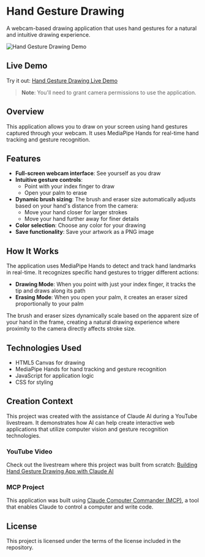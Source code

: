 # Hand Gesture Drawing

A webcam-based drawing application that uses hand gestures for a natural and intuitive drawing experience.

![Hand Gesture Drawing Demo](picture.png)

## Live Demo

Try it out: [Hand Gesture Drawing Live Demo](https://wonderwhy-er.github.io/camera-geasture-drawing/)

> **Note**: You'll need to grant camera permissions to use the application.

## Overview

This application allows you to draw on your screen using hand gestures captured through your webcam. It uses MediaPipe Hands for real-time hand tracking and gesture recognition.

## Features

- **Full-screen webcam interface**: See yourself as you draw
- **Intuitive gesture controls**:
  - Point with your index finger to draw
  - Open your palm to erase
- **Dynamic brush sizing**: The brush and eraser size automatically adjusts based on your hand's distance from the camera:
  - Move your hand closer for larger strokes
  - Move your hand further away for finer details
- **Color selection**: Choose any color for your drawing
- **Save functionality**: Save your artwork as a PNG image

## How It Works

The application uses MediaPipe Hands to detect and track hand landmarks in real-time. It recognizes specific hand gestures to trigger different actions:

- **Drawing Mode**: When you point with just your index finger, it tracks the tip and draws along its path
- **Erasing Mode**: When you open your palm, it creates an eraser sized proportionally to your palm

The brush and eraser sizes dynamically scale based on the apparent size of your hand in the frame, creating a natural drawing experience where proximity to the camera directly affects stroke size.

## Technologies Used

- HTML5 Canvas for drawing
- MediaPipe Hands for hand tracking and gesture recognition
- JavaScript for application logic
- CSS for styling

## Creation Context

This project was created with the assistance of Claude AI during a YouTube livestream. It demonstrates how AI can help create interactive web applications that utilize computer vision and gesture recognition technologies.

### YouTube Video
Check out the livestream where this project was built from scratch:
[Building Hand Gesture Drawing App with Claude AI](https://youtu.be/ly3bed99Dy8?t=1401)

### MCP Project
This application was built using [Claude Computer Commander (MCP)](https://github.com/wonderwhy-er/ClaudeComputerCommander), a tool that enables Claude to control a computer and write code.

## License

This project is licensed under the terms of the license included in the repository.
